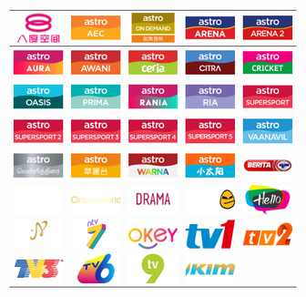 | ![](https://raw.githubusercontent.com/RevGear/logo/master/Countries/MY/8TV.png)| ![](https://raw.githubusercontent.com/RevGear/logo/master/Countries/MY/AstroAEC.png)| ![](https://raw.githubusercontent.com/RevGear/logo/master/Countries/MY/AstroAOD.png)| ![](https://raw.githubusercontent.com/RevGear/logo/master/Countries/MY/AstroArena.png)| ![](https://raw.githubusercontent.com/RevGear/logo/master/Countries/MY/AstroArena2.png)| 
|:---:|:---:|:---:|:---:|:---:| 
| ![](https://raw.githubusercontent.com/RevGear/logo/master/Countries/MY/AstroAura.png)| ![](https://raw.githubusercontent.com/RevGear/logo/master/Countries/MY/AstroAwani.png)| ![](https://raw.githubusercontent.com/RevGear/logo/master/Countries/MY/AstroCeria.png)| ![](https://raw.githubusercontent.com/RevGear/logo/master/Countries/MY/AstroCitra.png)| ![](https://raw.githubusercontent.com/RevGear/logo/master/Countries/MY/AstroCricket.png)| 
| ![](https://raw.githubusercontent.com/RevGear/logo/master/Countries/MY/AstroOasis.png)| ![](https://raw.githubusercontent.com/RevGear/logo/master/Countries/MY/AstroPrima.png)| ![](https://raw.githubusercontent.com/RevGear/logo/master/Countries/MY/AstroRania.png)| ![](https://raw.githubusercontent.com/RevGear/logo/master/Countries/MY/AstroRia.png)| ![](https://raw.githubusercontent.com/RevGear/logo/master/Countries/MY/AstroSuperSport.png)| 
| ![](https://raw.githubusercontent.com/RevGear/logo/master/Countries/MY/AstroSuperSport2.png)| ![](https://raw.githubusercontent.com/RevGear/logo/master/Countries/MY/AstroSuperSport3.png)| ![](https://raw.githubusercontent.com/RevGear/logo/master/Countries/MY/AstroSuperSport4.png)| ![](https://raw.githubusercontent.com/RevGear/logo/master/Countries/MY/AstroSuperSport5.png)| ![](https://raw.githubusercontent.com/RevGear/logo/master/Countries/MY/AstroVaanavil.png)| 
| ![](https://raw.githubusercontent.com/RevGear/logo/master/Countries/MY/AstroVellithirai.png)| ![](https://raw.githubusercontent.com/RevGear/logo/master/Countries/MY/AstroWahLaiToi.png)| ![](https://raw.githubusercontent.com/RevGear/logo/master/Countries/MY/AstroWarna.png)| ![](https://raw.githubusercontent.com/RevGear/logo/master/Countries/MY/AstroXiaoTaiYang.png)| ![](https://raw.githubusercontent.com/RevGear/logo/master/Countries/MY/BeritaRTM.png)| 
| ![](https://raw.githubusercontent.com/RevGear/logo/master/Countries/MY/Boo.png)| ![](https://raw.githubusercontent.com/RevGear/logo/master/Countries/MY/CinemaWorld.png)| ![](https://raw.githubusercontent.com/RevGear/logo/master/Countries/MY/DramaSangat.png)| ![](https://raw.githubusercontent.com/RevGear/logo/master/Countries/MY/eGGNetwork.png)| ![](https://raw.githubusercontent.com/RevGear/logo/master/Countries/MY/Hello.png)| 
| ![](https://raw.githubusercontent.com/RevGear/logo/master/Countries/MY/Naura.png)| ![](https://raw.githubusercontent.com/RevGear/logo/master/Countries/MY/NTV7.png)| ![](https://raw.githubusercontent.com/RevGear/logo/master/Countries/MY/OKEY.png)| ![](https://raw.githubusercontent.com/RevGear/logo/master/Countries/MY/TV1.png)| ![](https://raw.githubusercontent.com/RevGear/logo/master/Countries/MY/TV2.png)| 
| ![](https://raw.githubusercontent.com/RevGear/logo/master/Countries/MY/TV3.png)| ![](https://raw.githubusercontent.com/RevGear/logo/master/Countries/MY/TV6.png)| ![](https://raw.githubusercontent.com/RevGear/logo/master/Countries/MY/TV9.png)| ![](https://raw.githubusercontent.com/RevGear/logo/master/Countries/MY/TVIKIM.png) | 
